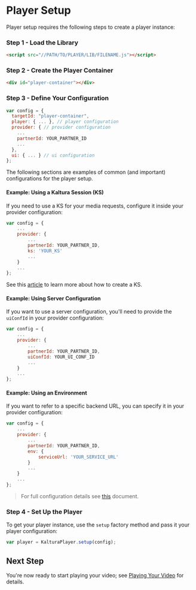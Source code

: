 # Player Setup
Player setup requires the following steps to create a player instance:
### Step 1 - Load the Library
```html
<script src="//PATH/TO/PLAYER/LIB/FILENAME.js"></script>
```
### Step 2 - Create the Player Container
```html
<div id="player-container"></div>
```
### Step 3 - Define Your Configuration
```js
var config = {
  targetId: "player-container",
  player: { ... }, // player configuration
  provider: { // provider configuration
    ...
    partnerId: YOUR_PARTNER_ID
    ...
  },
  ui: { ... } // ui configuration
};
```

The following sections are examples of common (and important) configurations for the player setup. 

#### Example: Using a Kaltura Session (KS)
If you need to use a KS for your media requests, configure it inside your provider configuration:
```js
var config = {
	...
	provider: { 
		...
		partnerId: YOUR_PARTNER_ID,
		ks: 'YOUR_KS'
		...
	}
	...
};
``` 
See this [article](https://vpaas.kaltura.com/documentation/VPaaS-API-Getting-Started/how-to-create-kaltura-session.html) to learn more about how to create a KS.
#### Example: Using Server Configuration
If you want to use a server configuration, you'll need to provide the `uiConfId` in your provider configuration:
```js
var config = {
	...
	provider: {
		...
		partnerId: YOUR_PARTNER_ID,
		uiConfId: YOUR_UI_CONF_ID
		...
	}
	...
};
``` 

#### Example: Using an Environment
If you want to refer to a specific backend URL, you can specify it in your provider configuration:
```js
var config = {
	...
	provider: {
		...
		partnerId: YOUR_PARTNER_ID,
		env: {
			serviceUrl: 'YOUR_SERVICE_URL'
		}
		...
	}
	...
};
``` 
> For full configuration details see [this]() document. 


### Step 4 - Set Up the Player
To get your player instance, use the `setup` factory method and pass it your player configuration: 
```js
var player = KalturaPlayer.setup(config);
```

## Next Step
You're now ready to start playing your video; see [Playing Your Video]() for details.

